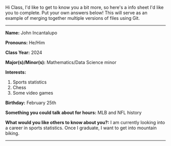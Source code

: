 Hi Class, I'd like to get to know you a bit more, so here's a info sheet I'd like you to complete. Put your own answers below! This will serve as an example of merging together multiple versions of files using Git.

---

**Name:** John Incantalupo

**Pronouns:** He/Him

**Class Year:** 2024

**Major(s)/Minor(s):** Mathematics/Data Science minor

**Interests:** 

  1. Sports statistics
  2. Chess
  3. Some video games
  

**Birthday:** February 25th

**Something you could talk about for hours:** MLB and NFL history

**What would you like others to know about you?:** I am currently looking into a career in sports statistics. Once I graduate, I want to get into mountain biking.

---
